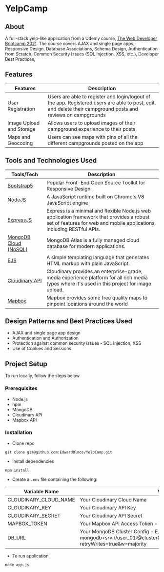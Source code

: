 # YelpCamp
 
## About
A full-stack yelp-like application from a Udemy course, [The Web Developer Bootcamp 2021](https://www.udemy.com/course/the-web-developer-bootcamp/). The course covers AJAX and single page apps, Responsive Design, Database Associations, Schema Design, Authentication from Scratch, Common Security Issues (SQL Injection, XSS, etc.), Developer Best Practices, 

## Features
Features | Description
-------- | -----------
User Registration | Users are able to register and login/logout of the app. Registered users are able to post, edit, and delete their campground posts and reviews on campgrounds
Image Upload and Storage | Allows users to upload images of their campground experience to their posts
Maps and Geocoding | Users can see maps with pins of all the different campgrounds posted on the app 

## Tools and Technologies Used
Tools/Tech | Description
---------- | -----------
[Bootstrap5](https://getbootstrap.com/docs/5.0/getting-started/introduction/) | Popular Front-End Open Source Toolkit for Responsive Design
[NodeJS](https://nodejs.org/en/) | A JavaScript runtime built on Chrome's V8 JavaScript engine
[ExpressJS](https://expressjs.com/) | Express is a minimal and flexible Node.js web application framework that provides a robust set of features for web and mobile applications, including RESTful APIs.
[MongoDB Cloud (NoSQL)](https://www.mongodb.com/cloud) | MongoDB Atlas is a fully managed cloud database for modern applications. 
[EJS](https://ejs.co/) | A simple templating language that generates HTML markup with plain JavaScript.
[Cloudinary API](https://cloudinary.com/documentation/how_to_integrate_cloudinary) | Cloudinary provides an enterprise-grade, media experience platform for all rich media types where it's used in this project for image upload.
[Mapbox](https://www.mapbox.com/maps) | Mapbox provides some free quality maps to pinpoint locations around the world

## Design Patterns and Best Practices Used
* AJAX and single page app design
* Authentication and Authorization
* Protection against common security issues - SQL Injection, XSS
* Use of Cookies and Sessions

## Project Setup
To run locally, follow the steps below

### Prerequisites
* Node.js
* npm
* MongoDB
* Cloudinary API
* Mapbox API

### Installation
* Clone repo
```
git clone git@github.com:EdwardOlmos/YelpCamp.git
```
* Install dependencies
```
npm install
```
* Create a `.env` file containing the following:

Variable Name | Value
---------- | -----------
CLOUDINARY_CLOUD_NAME | Your Cloudinary Cloud Name
CLOUDINARY_KEY | Your Cloudinary API Key
CLOUDINARY_SECRET | Your Cloudinary API Secret
MAPBOX_TOKEN | Your Mapbox API Access Token - Default Public Token
DB_URL | Your MongoDB Cluster Config - E.g. mongodb+srv://user_01:<password>@cluster0.7qsrj.mongodb.net/myFirstDatabase?retryWrites=true&w=majority

* To run application
```
node app.js
```
